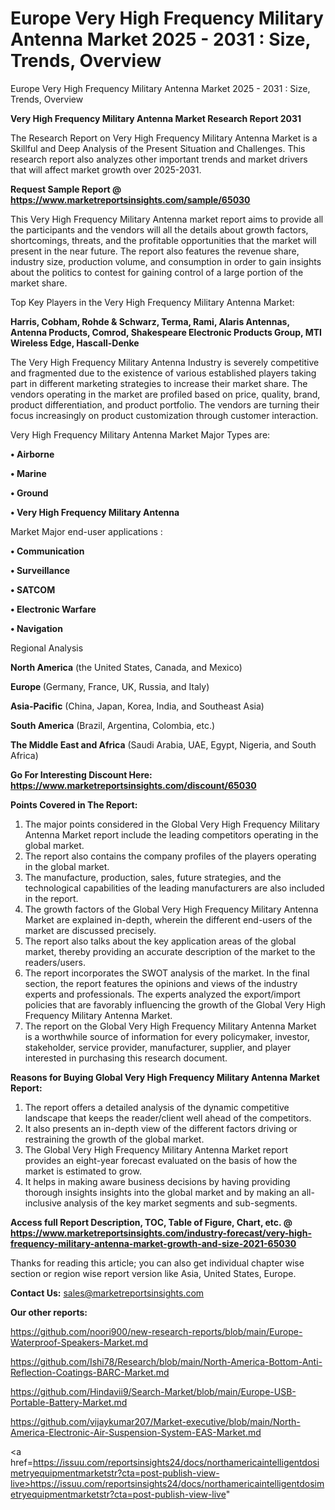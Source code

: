 # Europe Very High Frequency Military Antenna Market 2025 - 2031 : Size, Trends, Overview
Europe Very High Frequency Military Antenna Market 2025 - 2031 : Size, Trends, Overview

<strong>Very High Frequency Military Antenna Market Research Report 2031</strong>

The Research Report on Very High Frequency Military Antenna Market is a Skillful and Deep Analysis of the Present Situation and Challenges. This research report also analyzes other important trends and market drivers that will affect market growth over 2025-2031.

<strong>Request Sample Report @ <a href=https://www.marketreportsinsights.com/sample/65030>https://www.marketreportsinsights.com/sample/65030</a></strong>

This Very High Frequency Military Antenna market report aims to provide all the participants and the vendors will all the details about growth factors, shortcomings, threats, and the profitable opportunities that the market will present in the near future. The report also features the revenue share, industry size, production volume, and consumption in order to gain insights about the politics to contest for gaining control of a large portion of the market share.

Top Key Players in the Very High Frequency Military Antenna Market:

<strong>Harris, Cobham, Rohde & Schwarz, Terma, Rami, Alaris Antennas, Antenna Products, Comrod, Shakespeare Electronic Products Group, MTI Wireless Edge, Hascall-Denke</strong>

The Very High Frequency Military Antenna Industry is severely competitive and fragmented due to the existence of various established players taking part in different marketing strategies to increase their market share. The vendors operating in the market are profiled based on price, quality, brand, product differentiation, and product portfolio. The vendors are turning their focus increasingly on product customization through customer interaction.

Very High Frequency Military Antenna Market Major Types are:

<strong>• Airborne

• Marine

• Ground

• Very High Frequency Military Antenna</strong>

Market Major end-user applications :

<strong>• Communication

• Surveillance

• SATCOM

• Electronic Warfare

• Navigation</strong>

Regional Analysis

</u><strong><b>North America</b></strong> (the United States, Canada, and Mexico)

<strong><b>Europe </b></strong>(Germany, France, UK, Russia, and Italy)

<strong><b>Asia-Pacific</b></strong> (China, Japan, Korea, India, and Southeast Asia)

<strong><b>South America</b></strong> (Brazil, Argentina, Colombia, etc.)

<strong><b>The Middle East and Africa</b></strong> (Saudi Arabia, UAE, Egypt, Nigeria, and South Africa)

<strong>Go For Interesting Discount Here: <a href=https://www.marketreportsinsights.com/discount/65030>https://www.marketreportsinsights.com/discount/65030</a></strong>

<strong>Points Covered in The Report:</strong>
<ol>
  <li>The major points considered in the Global Very High Frequency Military Antenna Market report include the leading competitors operating in the global market.</li>
  <li>The report also contains the company profiles of the players operating in the global market.</li>
  <li>The manufacture, production, sales, future strategies, and the technological capabilities of the leading manufacturers are also included in the report.</li>
  <li>The growth factors of the Global Very High Frequency Military Antenna Market are explained in-depth, wherein the different end-users of the market are discussed precisely.</li>
  <li>The report also talks about the key application areas of the global market, thereby providing an accurate description of the market to the readers/users.</li>
  <li>The report incorporates the SWOT analysis of the market. In the final section, the report features the opinions and views of the industry experts and professionals. The experts analyzed the export/import policies that are favorably influencing the growth of the Global Very High Frequency Military Antenna Market.</li>
  <li>The report on the Global Very High Frequency Military Antenna Market is a worthwhile source of information for every policymaker, investor, stakeholder, service provider, manufacturer, supplier, and player interested in purchasing this research document.</li>
</ol>
<strong>Reasons for Buying Global Very High Frequency Military Antenna Market Report:</strong>

<ol>
  <li>The report offers a detailed analysis of the dynamic competitive landscape that keeps the reader/client well ahead of the competitors.</li>
  <li>It also presents an in-depth view of the different factors driving or restraining the growth of the global market.</li>
  <li>The Global Very High Frequency Military Antenna Market report provides an eight-year forecast evaluated on the basis of how the market is estimated to grow.</li>
  <li>It helps in making aware business decisions by having providing thorough insights insights into the global market and by making an all-inclusive analysis of the key market segments and sub-segments.</li>
</ol>
<strong>Access full Report Description, TOC, Table of Figure, Chart, etc. @ <a href=https://www.marketreportsinsights.com/industry-forecast/very-high-frequency-military-antenna-market-growth-and-size-2021-65030>https://www.marketreportsinsights.com/industry-forecast/very-high-frequency-military-antenna-market-growth-and-size-2021-65030</a></strong>


Thanks for reading this article; you can also get individual chapter wise section or region wise report version like Asia, United States, Europe.

<strong>Contact Us:</strong>
sales@marketreportsinsights.com

<strong>Our other reports:</strong>

<a href=https://github.com/noori900/new-research-reports/blob/main/Europe-Waterproof-Speakers-Market.md>https://github.com/noori900/new-research-reports/blob/main/Europe-Waterproof-Speakers-Market.md</a>

<a href=https://github.com/Ishi78/Research/blob/main/North-America-Bottom-Anti-Reflection-Coatings-BARC-Market.md>https://github.com/Ishi78/Research/blob/main/North-America-Bottom-Anti-Reflection-Coatings-BARC-Market.md</a>

<a href=https://github.com/Hindavii9/Search-Market/blob/main/Europe-USB-Portable-Battery-Market.md>https://github.com/Hindavii9/Search-Market/blob/main/Europe-USB-Portable-Battery-Market.md</a>

<a href=https://github.com/vijaykumar207/Market-executive/blob/main/North-America-Electronic-Air-Suspension-System-EAS-Market.md>https://github.com/vijaykumar207/Market-executive/blob/main/North-America-Electronic-Air-Suspension-System-EAS-Market.md</a>

<a href=https://issuu.com/reportsinsights24/docs/northamericaintelligentdosimetryequipmentmarketstr?cta=post-publish-view-live>https://issuu.com/reportsinsights24/docs/northamericaintelligentdosimetryequipmentmarketstr?cta=post-publish-view-live</a>"
